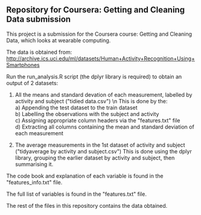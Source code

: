 ## Repository for Coursera: Getting and Cleaning Data submission

This project is a submission for the Coursera course: Getting and Cleaning Data, which looks at wearable computing.

The data is obtained from: http://archive.ics.uci.edu/ml/datasets/Human+Activity+Recognition+Using+Smartphones

Run the run_analysis.R script (the dplyr library is required) to obtain an output of 2 datasets:
  1) All the means and standard devation of each measurement, labelled by activity and subject ("tidied data.csv") \n
        This is done by the:<br/>
          a) Appending the test dataset to the train dataset <br/>
          b) Labelling the observations with the subject and activity<br/>
          c) Assigning appropriate column headers via the "features.txt" file<br/>
          d) Extracting all columns containing the mean and standard deviation of each measurement<br/>

  2) The average measurements in the 1st dataset of activity and subject ("tidyaverage by activity and subject.csv")
         This is done using the dplyr library, grouping the earlier dataset by activity and subject, then summarising it.

The code book and explanation of each variable is found in the "features_info.txt" file.

The full list of variables is found in the "features.txt" file.

The rest of the files in this repository contains the data obtained.
